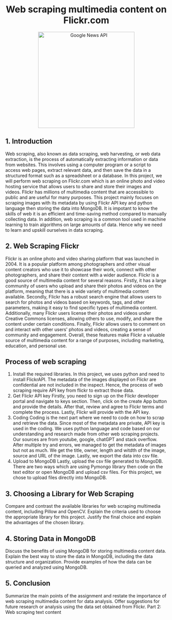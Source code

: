 <h1 align='center'>Web scraping multimedia content on Flickr.com </h1>
<p align="center">
  <img src="https://www.techspot.com/articles-info/2384/images/2021-12-26-image.png" height= '300px' title="Google News API">
</p>

## 1. Introduction
Web scraping, also known as data scraping, web harvesting, or web data extraction, is the process of automatically extracting information or data from websites. This involves using a computer program or a script to access web pages, extract relevant data, and then save the data in a structured format such as a spreadsheet or a database. In this project, we will perform web scraping on Flickr.com which is an online photo and video hosting service that allows users to share and store their images and videos. Flickr has millions of multimedia content that are accessible to public and are useful for many purposes. This project mainly focuses on scraping images with its metadata by using Flickr API key and python language then storing the data into MongoDB. It is impotant to know the skills of web it is an efficient and time-saving method compared to manually collecting data. In addition, web scraping is a common tool used in machine learning to train algorithms on large amounts of data. Hence why we need to learn and upskill ourselves in data scraping.

## 2. Web Scraping Flickr

Flickr is an online photo and video sharing platform that was launched in 2004. It is a popular platform among photographers and other visual content creators who use it to showcase their work, connect with other photographers, and share their content with a wider audience. Flickr is a good source of multimedia content for several reasons. Firstly, it has a large community of users who upload and share their photos and videos on the platform, meaning that there is a wide variety of multimedia content available. Secondly, Flickr has a robust search engine that allows users to search for photos and videos based on keywords, tags, and other parameters, making it easy to find specific types of multimedia content. Additionally, many Flickr users license their photos and videos under Creative Commons licenses, allowing others to use, modify, and share the content under certain conditions. Finally, Flickr allows users to comment on and interact with other users' photos and videos, creating a sense of community and engagement. Overall, these features make Flickr a valuable source of multimedia content for a range of purposes, including marketing, education, and personal use.

## Process of web scraping
 1. Install the required libraries.
In this project, we uses python and need to install FlickrAPI. The metadata of the images displayed on Flickr are confidential are not included in the inspect. Hence, the process of web scraping require API key from flickr to extract those data.
 2. Get Flickr API key
Firstly, you need to sign up on the Flickr developer portal and navigate to keys section. Then, click on the create App button and provide the details. After that, review and agree to Flickr terms and complete the process. Lastly, Flickr will provide with the API key.
 3. Coding
Coding is the next part where we need to code on how to scrap and retrieve the data. Since most of the metadata are private, API key is used in the coding. We uses python language and code based on our understanding and research made from other web scraping projects. Our sources are from youtube, google, chatGPT and stack overflow. After multiple try and errors, we managed to get the metadata of images but not as much. We get the title, owner, length and witdth of the image, source and URL of the image. Lastly, we export the data into csv file.
 4. Upload to MongoDB 
Lastly, upload the csv file generated to MongoDB. There are two ways which are using Pymongo library then code on the text editor or open MongoDB and upload csv files. For this project, we chose to upload files directly into MongoDB.

## 3. Choosing a Library for Web Scraping
Compare and contrast the available libraries for web scraping multimedia content, including Pillow and OpenCV.
Explain the criteria used to choose the appropriate library for this project.
Justify the final choice and explain the advantages of the chosen library.

## 4. Storing Data in MongoDB
Discuss the benefits of using MongoDB for storing multimedia content data.
Explain the best way to store the data in MongoDB, including the data structure and organization.
Provide examples of how the data can be queried and analyzed using MongoDB.

## 5. Conclusion
Summarize the main points of the assignment and restate the importance of web scraping multimedia content for data analysis.
Offer suggestions for future research or analysis using the data set obtained from Flickr.
Part 2: Web scraping text content
